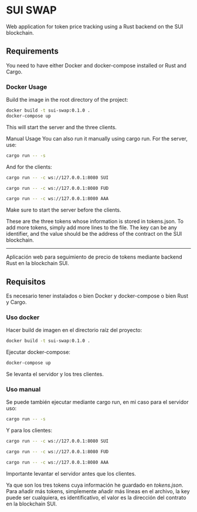 # SUI SWAP

Web application for token price tracking using a Rust backend on the SUI blockchain.

## Requirements

You need to have either Docker and docker-compose installed or Rust and Cargo.

### Docker Usage

Build the image in the root directory of the project:

```bash
docker build -t sui-swap:0.1.0 .
docker-compose up
```

This will start the server and the three clients.

Manual Usage
You can also run it manually using cargo run. For the server, use:

```bash
cargo run -- -s 
```

And for the clients:

```bash
cargo run -- -c ws://127.0.0.1:8080 SUI
```

```bash
cargo run -- -c ws://127.0.0.1:8080 FUD
```

```bash
cargo run -- -c ws://127.0.0.1:8080 AAA
```

Make sure to start the server before the clients.

These are the three tokens whose information is stored in tokens.json. To add more tokens, simply add more lines to the file. The key can be any identifier, and the value should be the address of the contract on the SUI blockchain.

---

Aplicación web para seguimiento de precio de tokens mediante backend Rust en la blockchain SUI.

## Requisitos

Es necesario tener instalados o bien Docker y docker-compose o bien Rust y Cargo.

### Uso docker

Hacer build de imagen en el directorio raíz del proyecto:

```bash
docker build -t sui-swap:0.1.0 .
```

Ejecutar docker-compose:

```bash
docker-compose up
```

Se levanta el servidor y los tres clientes.

### Uso manual

Se puede también ejecutar mediante cargo run, en mi caso para el servidor uso:

```bash
cargo run -- -s 
```

Y para los clientes:

```bash
cargo run -- -c ws://127.0.0.1:8080 SUI
```

```bash
cargo run -- -c ws://127.0.0.1:8080 FUD
```

```bash
cargo run -- -c ws://127.0.0.1:8080 AAA
```

Importante levantar el servidor antes que los clientes.

Ya que son los tres tokens cuya información he guardado en *tokens.json*. Para añadir más tokens, simplemente añadir más líneas en el archivo, la key puede ser cualquiera, es identificativo, el valor es la dirección del contrato en la blockchain SUI.
